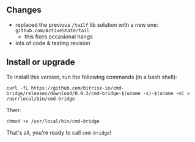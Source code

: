 ## Changes

* replaced the previous `/tailf` lib solution with a new one: `github.com/ActiveState/tail`
    * this fixes occasional hangs
* lots of code & testing revision


## Install or upgrade

To install this version, run the following commands (in a bash shell):

```
curl -fL https://github.com/bitrise-io/cmd-bridge/releases/download/0.9.3/cmd-bridge-$(uname -s)-$(uname -m) > /usr/local/bin/cmd-bridge
```

Then:

```
chmod +x /usr/local/bin/cmd-bridge
```

That's all, you're ready to call `cmd-bridge`!
